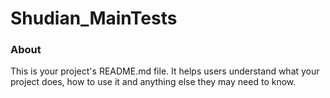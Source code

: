Shudian_MainTests
=================

### About

This is your project's README.md file. It helps users understand what your
project does, how to use it and anything else they may need to know.